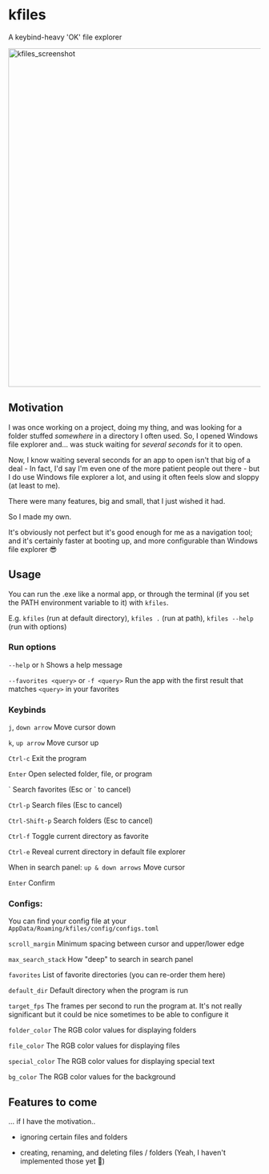 # kfiles
A keybind-heavy 'OK' file explorer

<img width="674" alt="kfiles_screenshot" src="https://github.com/WhoStoleMyCoffee/kfiles/assets/79783809/ae7c54c6-d2d5-49cb-8244-46e84d7c3cfb">

## Motivation
I was once working on a project, doing my thing, and was looking for a folder stuffed *somewhere* in a directory I often used. So, I opened Windows file explorer and... was stuck waiting for *several seconds* for it to open. 

Now, I know waiting several seconds for an app to open isn't that big of a deal - In fact, I'd say I'm even one of the more patient people out there - but I do use Windows file explorer a lot, and using it often feels slow and sloppy (at least to me).

There were many features, big and small, that I just wished it had.

So I made my own.

It's obviously not perfect but it's good enough for me as a navigation tool; and it's certainly faster at booting up, and more configurable than Windows file explorer 😎

## Usage
You can run the .exe like a normal app, or through the terminal (if you set the PATH environment variable to it) with `kfiles`. 

E.g. `kfiles` (run at default directory), `kfiles .` (run at path), `kfiles --help` (run with options)

### Run options
`--help` or `h` Shows a help message

`--favorites <query>` or `-f <query>` Run the app with the first result that matches `<query>` in your favorites

### Keybinds
`j`, `down arrow` Move cursor down

`k`, `up arrow` Move cursor up

`Ctrl-c` Exit the program

`Enter` Open selected folder, file, or program

\` Search favorites (Esc or \` to cancel)

`Ctrl-p` Search files (Esc to cancel)

`Ctrl-Shift-p` Search folders (Esc to cancel)

`Ctrl-f` Toggle current directory as favorite

`Ctrl-e` Reveal current directory in default file explorer

When in search panel:
`up & down arrows` Move cursor

`Enter` Confirm

### Configs:
You can find your config file at your `AppData/Roaming/kfiles/config/configs.toml`

`scroll_margin` Minimum spacing between cursor and upper/lower edge

`max_search_stack` How "deep" to search in search panel

`favorites` List of favorite directories (you can re-order them here)

`default_dir` Default directory when the program is run

`target_fps` The frames per second to run the program at. It's not really significant but it could be nice sometimes to be able to configure it

`folder_color` The RGB color values for displaying folders

`file_color` The RGB color values for displaying files

`special_color` The RGB color values for displaying special text

`bg_color` The RGB color values for the background

## Features to come
... if I have the motivation..

- ignoring certain files and folders

- creating, renaming, and deleting files / folders (Yeah, I haven't implemented those yet 😬)
